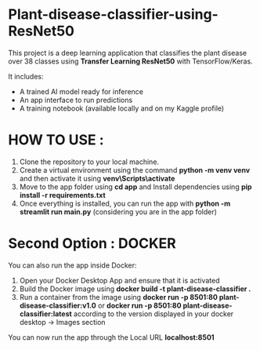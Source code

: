 # Plant-disease-classifier-using-ResNet50
This project is a deep learning application that classifies the plant disease over 38 classes using **Transfer Learning ResNet50** with TensorFlow/Keras.

It includes:  
- A trained AI model ready for inference  
- An app interface to run predictions  
- A training notebook (available locally and on my Kaggle profile)  

# HOW TO USE :
1. Clone the repository to your local machine.
2. Create a virtual environment using the command **python -m venv venv** and then activate it using **venv\Scripts\activate**
3. Move to the app folder using **cd app** and Install dependencies using **pip install -r requirements.txt**
4. Once everything is installed, you can run the app with **python -m streamlit run main.py** (considering you are in the app folder)

# Second Option : DOCKER
You can also run the app inside Docker:
1. Open your Docker Desktop App and ensure that it is activated
2. Build the Docker image using **docker build -t plant-disease-classifier .**
3. Run a container from the image using **docker run -p 8501:80 plant-disease-classifier:v1.0** or **docker run -p 8501:80 plant-disease-classifier:latest** according to the version displayed in your docker desktop -> Images section

You can now run the app through the Local URL **localhost:8501**
